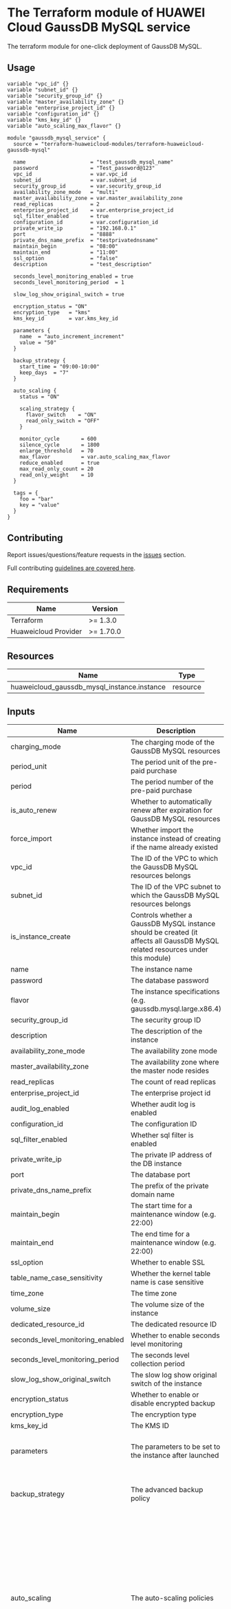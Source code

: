 # The Terraform module of HUAWEI Cloud GaussDB MySQL service

The terraform module for one-click deployment of GaussDB MySQL.

## Usage

```hcl
variable "vpc_id" {}
variable "subnet_id" {}
variable "security_group_id" {}
variable "master_availability_zone" {}
variable "enterprise_project_id" {}
variable "configuration_id" {}
variable "kms_key_id" {}
variable "auto_scaling_max_flavor" {}

module "gaussdb_mysql_service" {
  source = "terraform-huaweicloud-modules/terraform-huaweicloud-gaussdb-mysql"

  name                     = "test_gaussdb_mysql_name"
  password                 = "Test_password@123"
  vpc_id                   = var.vpc_id
  subnet_id                = var.subnet_id
  security_group_id        = var.security_group_id
  availability_zone_mode   = "multi"
  master_availability_zone = var.master_availability_zone
  read_replicas            = 2
  enterprise_project_id    = var.enterprise_project_id
  sql_filter_enabled       = true
  configuration_id         = var.configuration_id
  private_write_ip         = "192.168.0.1"
  port                     = "8888"
  private_dns_name_prefix  = "testprivatednsname"
  maintain_begin           = "08:00"
  maintain_end             = "11:00"
  ssl_option               = "false"
  description              = "test_description"

  seconds_level_monitoring_enabled = true
  seconds_level_monitoring_period  = 1

  slow_log_show_original_switch = true

  encryption_status = "ON"
  encryption_type   = "kms"
  kms_key_id        = var.kms_key_id

  parameters {
    name  = "auto_increment_increment"
    value = "50"
  }

  backup_strategy {
    start_time = "09:00-10:00"
    keep_days  = "7"
  }

  auto_scaling {
    status = "ON"

    scaling_strategy {
      flavor_switch    = "ON"
      read_only_switch = "OFF"
    }

    monitor_cycle       = 600
    silence_cycle       = 1800
    enlarge_threshold   = 70
    max_flavor          = var.auto_scaling_max_flavor
    reduce_enabled      = true
    max_read_only_count = 20
    read_only_weight    = 10
  }

  tags = {
    foo = "bar"
    key = "value"
  }
}
```

## Contributing

Report issues/questions/feature requests in the [issues](https://github.com/terraform-huaweicloud-modules/terraform-huaweicloud-gaussdb-mysql/issues/new)
section.

Full contributing [guidelines are covered here](.github/how_to_contribute.md).

## Requirements

| Name | Version   |
|------|-----------|
| Terraform | >= 1.3.0  |
| Huaweicloud Provider | >= 1.70.0 |

## Resources

| Name                                        | Type |
|---------------------------------------------|------|
| huaweicloud_gaussdb_mysql_instance.instance | resource |

## Inputs

| Name                             | Description                                                                                                                    | Type         | Default     | Required |
|----------------------------------|--------------------------------------------------------------------------------------------------------------------------------|--------------|-------------|----------|
| charging_mode                    | The charging mode of the GaussDB MySQL resources                                                                               | string       | null        | N        |
| period_unit                      | The period unit of the pre-paid purchase                                                                                       | string       | null        | N        |
| period                           | The period number of the pre-paid purchase                                                                                     | number       | null        | N        |
| is_auto_renew                    | Whether to automatically renew after expiration for GaussDB MySQL resources                                                    | bool         | null        | N        |
| force_import                     | Whether import the instance instead of creating if the name already existed                                                    | string       | null        | N        |
| vpc_id                           | The ID of the VPC to which the GaussDB MySQL resources belongs                                                                 | string       | null        | N        |
| subnet_id                        | The ID of the VPC subnet to which the GaussDB MySQL resources belongs                                                          | string       | null        | N        |
| is_instance_create               | Controls whether a GaussDB MySQL instance should be created (it affects all GaussDB MySQL related resources under this module) | bool         | true        | N        |
| name                             | The instance name                                                                                                              | string       | null        | Y        |
| password                         | The database password                                                                                                          | string       | null        | Y        |
| flavor                           | The instance specifications (e.g. gaussdb.mysql.large.x86.4)                                                                   | string       | null        | Y        |
| security_group_id                | The security group ID                                                                                                          | string       | null        | N        |
| description                      | The description of the instance                                                                                                | string       | null        | N        |
| availability_zone_mode           | The availability zone mode                                                                                                     | string       | "single"    | N        |
| master_availability_zone         | The availability zone where the master node resides                                                                            | string       | null        | N        |
| read_replicas                    | The count of read replicas                                                                                                     | number       | 1           | N        |
| enterprise_project_id            | The enterprise project id                                                                                                      | string       | null        | N        |
| audit_log_enabled                | Whether audit log is enabled                                                                                                   | bool         | false       | N        |
| configuration_id                 | The configuration ID                                                                                                           | string       | null        | N        |
| sql_filter_enabled               | Whether sql filter is enabled                                                                                                  | bool         | false       | N        |
| private_write_ip                 | The private IP address of the DB instance                                                                                      | string       | null        | N        |
| port                             | The database port                                                                                                              | number | null        | N        |
| private_dns_name_prefix          | The prefix of the private domain name                                                                                          | string       | null        | N        |
| maintain_begin                   | The start time for a maintenance window (e.g. 22:00)                                                                           | string       | null        | N        |
| maintain_end                     | The end time for a maintenance window (e.g. 22:00)                                                                             | string       | null        | N        |
| ssl_option                       | Whether to enable SSL                                                                                                          | bool         | false       | N        |
| table_name_case_sensitivity      | Whether the kernel table name is case sensitive                                                                                | bool         | false       | N        |
| time_zone                        | The time zone                                                                                                                  | string       | "UTC+08:00" | N        |
| volume_size                      | The volume size of the instance                                                                                                | string       | null        | N        |
| dedicated_resource_id            | The dedicated resource ID                                                                                                      | string       | null        | N        |
| seconds_level_monitoring_enabled | Whether to enable seconds level monitoring                                                                                     | bool         | false       | N        |
| seconds_level_monitoring_period  | The seconds level collection period                                                                                            | string| null        | N        |
| slow_log_show_original_switch    | The slow log show original switch of the instance                                                                              | bool         | false        | N        |
| encryption_status                | Whether to enable or disable encrypted backup                                                                                  | string         | null        | N        |
| encryption_type                  | The encryption type                                                                                                            | string         | null        | N        |
| kms_key_id                       | The KMS ID  | string         | null        | N        |
| parameters                       | The parameters to be set to the instance after launched | <pre>list(object({<br>  name  = string<br>  value = string<br>})         | null        | N        |
| backup_strategy                  | The advanced backup policy    | <pre>list(object({<br>  start_time  = string<br>  keep_days  = optional(string, null)<br>})         | null        | N        |
| auto_scaling                     | The auto-scaling policies    | <pre>list(object({<br>  status  = string<br><br>  scaling_strategy = list(object({<br>    flavor_switch    = string<br>    read_only_switch = string<br>  }))<br><br>  enlarge_threshold   = optional(number, null)<br>  max_flavor          = optional(string, null)<br>  max_read_only_count = optional(number, null)<br>  monitor_cycle       = optional(number, null)<br>  read_only_weight    = optional(number, null)<br>  reduce_enabled      = optional(bool, null)<br>  silence_cycle       = optional(number, null)<br>}))<br>         | null        | N        |
| datastore                        | The database information   | <pre>list(object({<br>  engine  = string<br>  version = string<br>})         | null        | N        |
| tags                             | The the key/value pairs to associate with the GaussDB Mysql instance   | map(string)  | null        | N        |

## Outputs

| Name                   | Description                                              |
|------------------------|----------------------------------------------------------|
| instance_id            | The GaussDB MySQL instance ID                            |
| status                 | The the GaussDB MySQL instance status                    |
| mode                   | The the GaussDB MySQL instance mode                      |
| db_user_name           | The default username                                     |
| private_dns_name       | The private domain name                                  |
| upgrade_flag           | Whether the version can be upgraded                      |
| current_version        | The current database version                             |
| current_kernel_version | The current database kernel version                      |
| created_at             | The creation time in the **yyyy-mm-ddThh:mm:ssZ** format |
| updated_at             | The update time in the **yyyy-mm-ddThh:mm:ssZ** format   |
| nodes                  | The instance nodes information                           |
| auto_scaling           | The auto-scaling policies                                |
